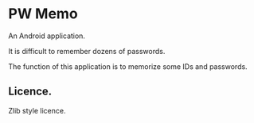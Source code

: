 PW Memo
====================

An Android application.

It is difficult to remember dozens of passwords.

The function of this application is to memorize some IDs and passwords.

Licence.
---------------------

Zlib style licence.

